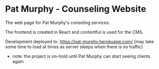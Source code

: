 # Pat Murphy - Counseling Website
The web page for Pat Murphy's conseling services.

The frontend is created in React and contentful is used for the CMS.

Development deployed to: https://pat-murphy.herokuapp.com/ (may take some time to load at times as server sleeps when there is no traffic)
* note: the project is on-hold until Pat Murphy can start seeing clients again
